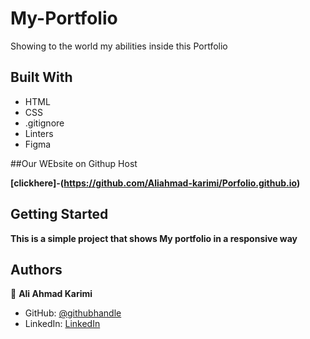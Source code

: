 # My-Portfolio
Showing to the world my abilities inside this Portfolio

## Built With

- HTML
- CSS
- .gitignore
- Linters
- Figma

##Our WEbsite on Githup Host

**[clickhere]-(https://github.com/Aliahmad-karimi/Porfolio.github.io)**

## Getting Started

**This is a simple project that shows My portfolio in a responsive way**

## Authors

👤 **Ali Ahmad Karimi**

- GitHub: [@githubhandle](https://github.com/Aliahmad-karimi)
- LinkedIn: [LinkedIn](https://www.linkedin.com/in/ali-karimi-028473157/)
